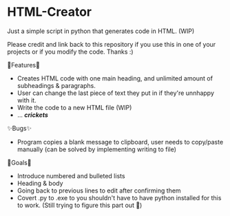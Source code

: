 # HTML-Creator
Just a simple script in python that generates code in HTML. (WIP)

Please credit and link back to this repository if you use this in one of your projects or if you modify the code.  Thanks :)


👾Features👾
- Creates HTML code with one main heading, and unlimited amount of subheadings & paragraphs.
- User can change the last piece of text they put in if they're unnhappy with it.
- Write the code to a new HTML file (WIP)
- ... ***crickets***


✨Bugs✨
- Program copies a blank message to clipboard, user needs to copy/paste manually (can be solved by implementing writing to file)

💫Goals💫
- Introduce numbered and bulleted lists
- Heading & body
- Going back to previous lines to edit after confirming them
- Covert .py to .exe to you shouldn't have to have python installed for this to work. (Still trying to figure this part out 🥴)

